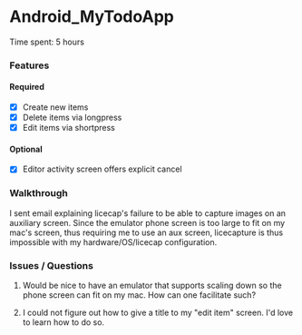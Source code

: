 # Android_MyTodoApp

Time spent: 5 hours

### Features

#### Required

 * [x] Create new items
 * [x] Delete items via longpress
 * [x] Edit items via shortpress

#### Optional

 * [x] Editor activity screen offers explicit cancel

### Walkthrough

I sent email explaining licecap's failure to be able to capture images on an auxiliary screen.  Since the emulator 
phone screen is too large to fit on my mac's screen, thus requiring me to use an aux screen, licecapture 
is thus impossible with my hardware/OS/licecap configuration.

### Issues / Questions

1) Would be nice to have an emulator that supports scaling down so the phone screen can fit on my mac.  How can
one facilitate such?

2) I could not figure out how to give a title to my "edit item" screen.  I'd love to learn how to do so.


